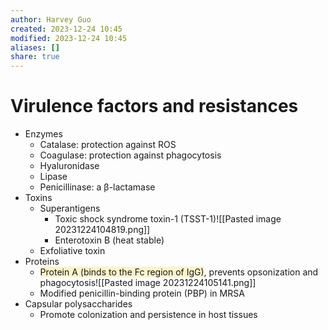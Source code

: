 ```yaml
---
author: Harvey Guo
created: 2023-12-24 10:45
modified: 2023-12-24 10:45
aliases: []
share: true
---
```

# Virulence factors and resistances
- Enzymes
	- Catalase: protection against ROS
	- Coagulase: protection against phagocytosis
	- Hyaluronidase
	- Lipase
	- Penicillinase: a β-lactamase
- Toxins
	- Superantigens
		- Toxic shock syndrome toxin-1 (TSST-1)![[Pasted image 20231224104819.png]]
		- Enterotoxin B (heat stable)
	- Exfoliative toxin
- Proteins
	- <span style="background:rgba(240, 200, 0, 0.2)">Protein A (binds to the Fc region of IgG)</span>, prevents opsonization and phagocytosis![[Pasted image 20231224105141.png]]
	- Modified penicillin-binding protein (PBP) in MRSA
- Capsular polysaccharides
	- Promote colonization and persistence in host tissues

